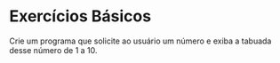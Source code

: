 # Exercícios Básicos
Crie um programa que solicite ao usuário um número e exiba a tabuada desse número de 1 a 10.​
